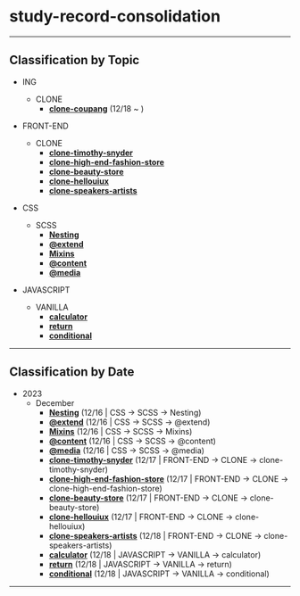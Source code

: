 # study-record-consolidation

***

## Classification by Topic

* ING
  * CLONE
    * [**clone-coupang**](https://github.com/HaeChan-Jeon/clone-coupang/tree/main) (12/18 ~ )

* FRONT-END
  * CLONE
    * [**clone-timothy-snyder**](https://github.com/HaeChan-Jeon/study-record-consolidation/tree/main/front-end/clone/clone-timothy-snyder)
    * [**clone-high-end-fashion-store**](https://github.com/HaeChan-Jeon/study-record-consolidation/tree/main/front-end/clone/clone-high-end-fashion-store)
    * [**clone-beauty-store**](https://github.com/HaeChan-Jeon/study-record-consolidation/tree/main/front-end/clone/clone-beauty-store)
    * [**clone-hellouiux**](https://github.com/HaeChan-Jeon/study-record-consolidation/tree/main/front-end/clone/clone-hellouiux)
    * [**clone-speakers-artists**](https://github.com/HaeChan-Jeon/study-record-consolidation/tree/main/front-end/clone/clone-speakers-artists)

* CSS
  * SCSS
    * [**Nesting**](https://github.com/HaeChan-Jeon/study-record-consolidation/tree/main/css/scss/nesting)
    * [**@extend**](https://github.com/HaeChan-Jeon/study-record-consolidation/tree/main/css/scss/%40extend)
    * [**Mixins**](https://github.com/HaeChan-Jeon/study-record-consolidation/tree/main/css/scss/mixins)
    * [**@content**](https://github.com/HaeChan-Jeon/study-record-consolidation/tree/main/css/scss/@content)
    * [**@media**](https://github.com/HaeChan-Jeon/study-record-consolidation/tree/main/css/scss/@media)

* JAVASCRIPT
  * VANILLA
    * [**calculator**](https://github.com/HaeChan-Jeon/study-record-consolidation/tree/main/javascript/vanilla/calculator)
    * [**return**](https://github.com/HaeChan-Jeon/study-record-consolidation/tree/main/javascript/vanilla/return)
    * [**conditional**](https://github.com/HaeChan-Jeon/study-record-consolidation/tree/main/javascript/vanilla/conditional)

***

## Classification by Date

* 2023
  * December
    * [**Nesting**](https://github.com/HaeChan-Jeon/study-record-consolidation/tree/main/css/scss/nesting) (12/16 | CSS -> SCSS -> Nesting)
    * [**@extend**](https://github.com/HaeChan-Jeon/study-record-consolidation/tree/main/css/scss/%40extend) (12/16 | CSS -> SCSS -> @extend)
    * [**Mixins**](https://github.com/HaeChan-Jeon/study-record-consolidation/tree/main/css/scss/mixins) (12/16 | CSS -> SCSS -> Mixins)
    * [**@content**](https://github.com/HaeChan-Jeon/study-record-consolidation/tree/main/css/scss/@content) (12/16 | CSS -> SCSS -> @content)
    * [**@media**](https://github.com/HaeChan-Jeon/study-record-consolidation/tree/main/css/scss/@media) (12/16 | CSS -> SCSS -> @media)
    * [**clone-timothy-snyder**](https://github.com/HaeChan-Jeon/study-record-consolidation/tree/main/front-end/clone/clone-timothy-snyder) (12/17 | FRONT-END -> CLONE -> clone-timothy-snyder)
    * [**clone-high-end-fashion-store**](https://github.com/HaeChan-Jeon/study-record-consolidation/tree/main/front-end/clone/clone-high-end-fashion-store) (12/17 | FRONT-END -> CLONE -> clone-high-end-fashion-store)
    * [**clone-beauty-store**](https://github.com/HaeChan-Jeon/study-record-consolidation/tree/main/front-end/clone/clone-beauty-store) (12/17 | FRONT-END -> CLONE -> clone-beauty-store)
    * [**clone-hellouiux**](https://github.com/HaeChan-Jeon/study-record-consolidation/tree/main/front-end/clone/clone-hellouiux) (12/17 | FRONT-END -> CLONE -> clone-hellouiux)
    * [**clone-speakers-artists**](https://github.com/HaeChan-Jeon/study-record-consolidation/tree/main/front-end/clone/clone-speakers-artists) (12/18 | FRONT-END -> CLONE -> clone-speakers-artists)
    * [**calculator**](https://github.com/HaeChan-Jeon/study-record-consolidation/tree/main/javascript/vanilla/calculator) (12/18 | JAVASCRIPT -> VANILLA -> calculator)
    * [**return**](https://github.com/HaeChan-Jeon/study-record-consolidation/tree/main/javascript/vanilla/return) (12/18 | JAVASCRIPT -> VANILLA -> return)
    * [**conditional**](https://github.com/HaeChan-Jeon/study-record-consolidation/tree/main/javascript/vanilla/conditional) (12/18 | JAVASCRIPT -> VANILLA -> conditional)

***
